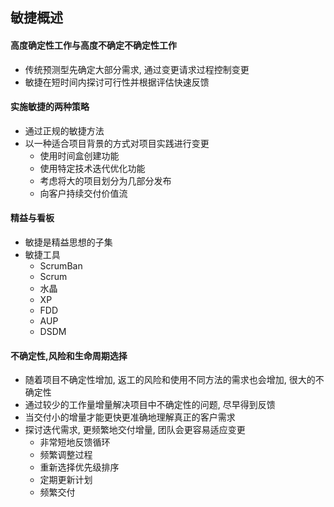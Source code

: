 ## 敏捷概述

#### 高度确定性工作与高度不确定不确定性工作
- 传统预测型先确定大部分需求, 通过变更请求过程控制变更
- 敏捷在短时间内探讨可行性并根据评估快速反馈

#### 实施敏捷的两种策略
- 通过正规的敏捷方法
- 以一种适合项目背景的方式对项目实践进行变更
    - 使用时间盒创建功能
    - 使用特定技术迭代优化功能
    - 考虑将大的项目划分为几部分发布
    - 向客户持续交付价值流

#### 精益与看板
- 敏捷是精益思想的子集
- 敏捷工具
    - ScrumBan
    - Scrum
    - 水晶
    - XP
    - FDD
    - AUP
    - DSDM

#### 不确定性,风险和生命周期选择
- 随着项目不确定性增加, 返工的风险和使用不同方法的需求也会增加, 很大的不确定性
- 通过较少的工作量增量解决项目中不确定性的问题, 尽早得到反馈
- 当交付小的增量才能更快更准确地理解真正的客户需求
- 探讨迭代需求, 更频繁地交付增量, 团队会更容易适应变更
    - 非常短地反馈循环
    - 频繁调整过程
    - 重新选择优先级排序
    - 定期更新计划
    - 频繁交付
